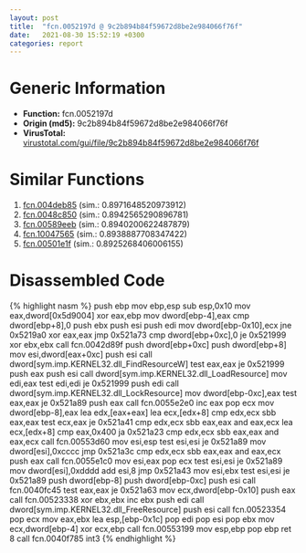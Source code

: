 ```yaml
---
layout: post
title:  "fcn.0052197d @ 9c2b894b84f59672d8be2e984066f76f"
date:   2021-08-30 15:52:19 +0300
categories: report
---
```


# Generic Information
- **Function:** fcn.0052197d
- **Origin (md5):** 9c2b894b84f59672d8be2e984066f76f
- **VirusTotal:** [virustotal.com/gui/file/9c2b894b84f59672d8be2e984066f76f][virustotal_ref]



# Similar Functions

1. [fcn.004deb85][similar_1_ref] (sim.: 0.8971648520973912)
2. [fcn.0048c850][similar_2_ref] (sim.: 0.8942565290896781)
3. [fcn.00589eeb][similar_3_ref] (sim.: 0.8940200622487879)
4. [fcn.10047565][similar_4_ref] (sim.: 0.8938887708347422)
5. [fcn.00501e1f][similar_5_ref] (sim.: 0.8925268406006155)


# Disassembled Code

{% highlight nasm %}
push ebp
mov ebp,esp
sub esp,0x10
mov eax,dword[0x5d9004]
xor eax,ebp
mov dword[ebp-4],eax
cmp dword[ebp+8],0
push ebx
push esi
push edi
mov dword[ebp-0x10],ecx
jne 0x5219a0
xor eax,eax
jmp 0x521a73
cmp dword[ebp+0xc],0
je 0x521999
xor ebx,ebx
call fcn.0042d89f
push dword[ebp+0xc]
push dword[ebp+8]
mov esi,dword[eax+0xc]
push esi
call dword[sym.imp.KERNEL32.dll_FindResourceW]
test eax,eax
je 0x521999
push eax
push esi
call dword[sym.imp.KERNEL32.dll_LoadResource]
mov edi,eax
test edi,edi
je 0x521999
push edi
call dword[sym.imp.KERNEL32.dll_LockResource]
mov dword[ebp-0xc],eax
test eax,eax
je 0x521a89
push eax
call fcn.0055e2e0
inc eax
pop ecx
mov dword[ebp-8],eax
lea edx,[eax+eax]
lea ecx,[edx+8]
cmp edx,ecx
sbb eax,eax
test ecx,eax
je 0x521a41
cmp edx,ecx
sbb eax,eax
and eax,ecx
lea ecx,[edx+8]
cmp eax,0x400
ja 0x521a23
cmp edx,ecx
sbb eax,eax
and eax,ecx
call fcn.00553d60
mov esi,esp
test esi,esi
je 0x521a89
mov dword[esi],0xcccc
jmp 0x521a3c
cmp edx,ecx
sbb eax,eax
and eax,ecx
push eax
call fcn.0055e1c0
mov esi,eax
pop ecx
test esi,esi
je 0x521a89
mov dword[esi],0xdddd
add esi,8
jmp 0x521a43
mov esi,ebx
test esi,esi
je 0x521a89
push dword[ebp-8]
push dword[ebp-0xc]
push esi
call fcn.0040fc45
test eax,eax
je 0x521a63
mov ecx,dword[ebp-0x10]
push eax
call fcn.00523338
xor ebx,ebx
inc ebx
push edi
call dword[sym.imp.KERNEL32.dll_FreeResource]
push esi
call fcn.00523354
pop ecx
mov eax,ebx
lea esp,[ebp-0x1c]
pop edi
pop esi
pop ebx
mov ecx,dword[ebp-4]
xor ecx,ebp
call fcn.00553199
mov esp,ebp
pop ebp
ret 8
call fcn.0040f785
int3 
{% endhighlight %}


[similar_1_ref]: /report/fcn.004deb85@9c2b894b84f59672d8be2e984066f76f
[similar_2_ref]: /report/fcn.0048c850@289859175c221b107317af7727d26c17
[similar_3_ref]: /report/fcn.00589eeb@c60344b51fa39a329b92557d24ff7670
[similar_4_ref]: /report/fcn.10047565@e5d49e0823e602f2ee948ac39d32c1eb
[similar_5_ref]: /report/fcn.00501e1f@9c2b894b84f59672d8be2e984066f76f
[virustotal_ref]: https://www.virustotal.com/gui/file/9c2b894b84f59672d8be2e984066f76f